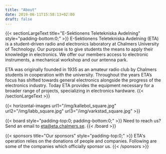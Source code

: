 ```yaml
---
title: "About"
date: 2019-06-11T15:58:13+02:00
draft: false
---
```


{{< sectionLargeText title="E-Sektionens Teletekniska Avdelning" style="padding-bottom:0;" >}}
E-Sektionens Teletekniska Avdelning (ETA) is a student-driven radio and electronics laboratory at Chalmers University of Technology. Our purpose is to give students the means to apply their knowledge in electronics. We offer our members access to electronic instruments, a mechanical workshop and our antenna park.

ETA was originally founded in 1935 as an amateur radio club by Chalmers students in cooperation with the university. Throughout the years ETA’s focus has shifted towards general electronics alongside the progress of the electronics industry. Today ETA provides the equipment necessary for a broader range of projects, specializing in electronics hardware.
{{< /sectionLargeText >}}

{{< horizontal-images url1="/img/kallebol_square.jpg" url2="/img/labb_square.jpg" url3="/img/varkstad_square.jpg" >}}

<!-- To edit the board or auction committee members, edit the contents in the
"data" directories -->
{{< board style="padding-top:0; padding-bottom:0;" >}}
Need to reach us? Send an email to <eta@eta.chalmers.se>.
{{< /board >}}

{{< sponsors title="Our sponsors" style="padding-top:0;" >}}
ETA's operation relies on the donations of people and companies. Following are some of the
companies which officially sponsor us.
{{< /sponsors >}}
